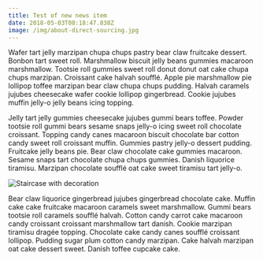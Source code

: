 ```yaml
---
title: Test of new news item
date: 2018-05-03T08:18:47.838Z
image: /img/about-direct-sourcing.jpg
---
```

Wafer tart jelly marzipan chupa chups pastry bear claw fruitcake dessert. Bonbon tart sweet roll. Marshmallow biscuit jelly beans gummies macaroon marshmallow. Tootsie roll gummies sweet roll donut donut oat cake chupa chups marzipan. Croissant cake halvah soufflé. Apple pie marshmallow pie lollipop toffee marzipan bear claw chupa chups pudding. Halvah caramels jujubes cheesecake wafer cookie lollipop gingerbread. Cookie jujubes muffin jelly-o jelly beans icing topping.

Jelly tart jelly gummies cheesecake jujubes gummi bears toffee. Powder tootsie roll gummi bears sesame snaps jelly-o icing sweet roll chocolate croissant. Topping candy canes macaroon biscuit chocolate bar cotton candy sweet roll croissant muffin. Gummies pastry jelly-o dessert pudding. Fruitcake jelly beans pie. Bear claw chocolate cake gummies macaroon. Sesame snaps tart chocolate chupa chups gummies. Danish liquorice tiramisu. Marzipan chocolate soufflé oat cake sweet tiramisu tart jelly-o.

![Staircase with decoration](/img/342342.jpg)

Bear claw liquorice gingerbread jujubes gingerbread chocolate cake. Muffin cake cake fruitcake macaroon caramels sweet marshmallow. Gummi bears tootsie roll caramels soufflé halvah. Cotton candy carrot cake macaroon candy croissant croissant marshmallow tart danish. Cookie marzipan tiramisu dragée topping. Chocolate cake candy canes soufflé croissant lollipop. Pudding sugar plum cotton candy marzipan. Cake halvah marzipan oat cake dessert sweet. Danish toffee cupcake cake.
